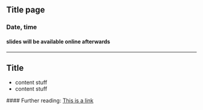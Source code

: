 ## Title page
### Date, time
#### slides will be available online afterwards

---

## Title

* content stuff
* content stuff

#### Further reading:
[This is a link](http://www.google.com)
